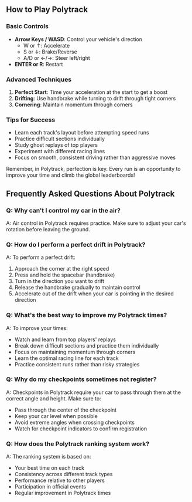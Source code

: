 ## How to Play Polytrack

### Basic Controls
- **Arrow Keys / WASD**: Control your vehicle's direction
  - W or ↑: Accelerate
  - S or ↓: Brake/Reverse
  - A/D or ←/→: Steer left/right
- **ENTER or R**: Restart

### Advanced Techniques
1. **Perfect Start**: Time your acceleration at the start to get a boost
2. **Drifting**: Use handbrake while turning to drift through tight corners
3. **Cornering**: Maintain momentum through corners

### Tips for Success
- Learn each track's layout before attempting speed runs
- Practice difficult sections individually
- Study ghost replays of top players
- Experiment with different racing lines
- Focus on smooth, consistent driving rather than aggressive moves

Remember, in Polytrack, perfection is key. Every run is an opportunity to improve your time and climb the global leaderboards!

## Frequently Asked Questions About Polytrack

### Q: Why can't I control my car in the air?
A: Air control in Polytrack requires practice. Make sure to adjust your car's rotation before leaving the ground.

### Q: How do I perform a perfect drift in Polytrack?
A: To perform a perfect drift:
1. Approach the corner at the right speed
2. Press and hold the spacebar (handbrake)
3. Turn in the direction you want to drift
4. Release the handbrake gradually to maintain control
5. Accelerate out of the drift when your car is pointing in the desired direction

### Q: What's the best way to improve my Polytrack times?
A: To improve your times:
- Watch and learn from top players' replays
- Break down difficult sections and practice them individually
- Focus on maintaining momentum through corners
- Learn the optimal racing line for each track
- Practice consistent runs rather than risky strategies

### Q: Why do my checkpoints sometimes not register?
A: Checkpoints in Polytrack require your car to pass through them at the correct angle and height. Make sure to:
- Pass through the center of the checkpoint
- Keep your car level when possible
- Avoid extreme angles when crossing checkpoints
- Watch for checkpoint indicators to confirm registration

### Q: How does the Polytrack ranking system work?
A: The ranking system is based on:
- Your best time on each track
- Consistency across different track types
- Performance relative to other players
- Participation in official events
- Regular improvement in Polytrack times


